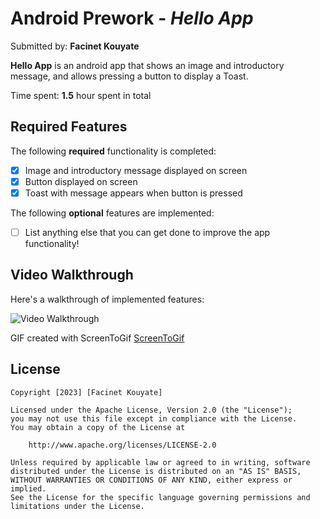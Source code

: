 # Android Prework - *Hello App*

Submitted by: **Facinet Kouyate**

**Hello App** is an android app that shows an image and introductory message, and allows pressing a button to display a Toast. 

Time spent: **1.5** hour spent in total

## Required Features

The following **required** functionality is completed:

* [x] Image and introductory message displayed on screen
* [x] Button displayed on screen
* [x] Toast with message appears when button is pressed 

The following **optional** features are implemented:

* [ ] List anything else that you can get done to improve the app functionality!

## Video Walkthrough

Here's a walkthrough of implemented features:

<img src='https://i.imgur.com/tz4J5Dt.gif' title='Video Walkthrough' width='' alt='Video Walkthrough' />

<!-- Replace this with whatever GIF tool you used! -->
GIF created with ScreenToGif
[ScreenToGif](https://www.screentogif.com/)
<!-- Recommended tools:
[Kap](https://getkap.co/) for macOS
[peek](https://github.com/phw/peek) for Linux. -->

## License

    Copyright [2023] [Facinet Kouyate]

    Licensed under the Apache License, Version 2.0 (the "License");
    you may not use this file except in compliance with the License.
    You may obtain a copy of the License at

        http://www.apache.org/licenses/LICENSE-2.0

    Unless required by applicable law or agreed to in writing, software
    distributed under the License is distributed on an "AS IS" BASIS,
    WITHOUT WARRANTIES OR CONDITIONS OF ANY KIND, either express or implied.
    See the License for the specific language governing permissions and
    limitations under the License.
